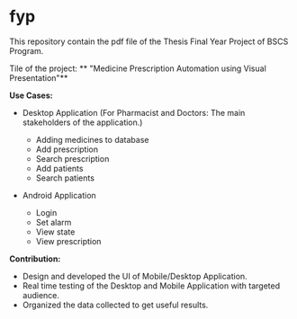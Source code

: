 # fyp
This repository contain the pdf file of the Thesis Final Year Project of BSCS Program.

Tile of the project:
**    "Medicine Prescription Automation using Visual Presentation"**

**Use Cases:**

  - Desktop Application (For Pharmacist and Doctors: The main stakeholders of the application.)
      * Adding medicines to database
      * Add prescription
      * Search prescription
      * Add patients
      * Search patients
   
   - Android Application
      * Login
      * Set alarm
      * View state
      * View prescription

**Contribution:**

  - Design and developed the UI of Mobile/Desktop Application.
  - Real time testing of the Desktop and Mobile Application with targeted audience.
  - Organized the data collected to get useful results.
